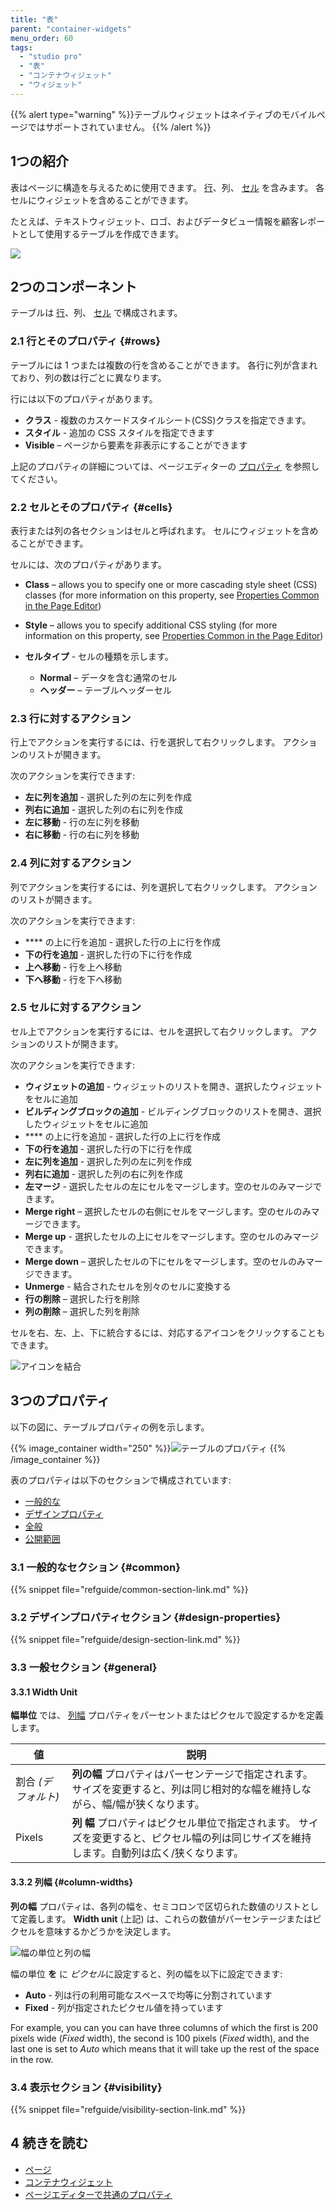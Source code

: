 ```yaml
---
title: "表"
parent: "container-widgets"
menu_order: 60
tags:
  - "studio pro"
  - "表"
  - "コンテナウィジェット"
  - "ウィジェット"
---
```


{{% alert type="warning" %}}テーブルウィジェットはネイティブのモバイルページではサポートされていません。
{{% /alert %}}

## 1つの紹介

表はページに構造を与えるために使用できます。 [行](table#rows)、列、 [セル](table#cells) を含みます。 各セルにウィジェットを含めることができます。

たとえば、テキストウィジェット、ロゴ、およびデータビュー情報を顧客レポートとして使用するテーブルを作成できます。

![](attachments/container-widgets/table.png)

## 2つのコンポーネント

テーブルは [行](#rows)、列、 [セル](#cells) で構成されます。

### 2.1 行とそのプロパティ {#rows}

テーブルには 1 つまたは複数の行を含めることができます。 各行に列が含まれており、列の数は行ごとに異なります。

行には以下のプロパティがあります。

* **クラス** - 複数のカスケードスタイルシート(CSS)クラスを指定できます。
* **スタイル** - 追加の CSS スタイルを指定できます
* **Visible** – ページから要素を非表示にすることができます

上記のプロパティの詳細については、ページエディターの [プロパティ](common-widget-properties) を参照してください。

### 2.2 セルとそのプロパティ {#cells}

表行または列の各セクションはセルと呼ばれます。 セルにウィジェットを含めることができます。

セルには、次のプロパティがあります。

* **Class** – allows you to specify one or more cascading style sheet (CSS) classes (for more information on this property, see [Properties Common in the Page Editor](common-widget-properties))

* **Style** – allows you to specify additional CSS styling (for more information on this property, see [Properties Common in the Page Editor](common-widget-properties))

* **セルタイプ** - セルの種類を示します。

  * **Normal** – データを含む通常のセル
  * **ヘッダー** – テーブルヘッダーセル

### 2.3 行に対するアクション

行上でアクションを実行するには、行を選択して右クリックします。 アクションのリストが開きます。

次のアクションを実行できます:

* **左に列を追加** - 選択した列の左に列を作成
* **列右に追加** - 選択した列の右に列を作成
* **左に移動** - 行の左に列を移動
* **右に移動** - 行の右に列を移動

### 2.4 列に対するアクション

列でアクションを実行するには、列を選択して右クリックします。 アクションのリストが開きます。

次のアクションを実行できます:

* **** の上に行を追加 - 選択した行の上に行を作成
* **下の行を追加** - 選択した行の下に行を作成
* **上へ移動** - 行を上へ移動
* **下へ移動** - 行を下へ移動

### 2.5 セルに対するアクション

セル上でアクションを実行するには、セルを選択して右クリックします。 アクションのリストが開きます。

次のアクションを実行できます:

* **ウィジェットの追加** - ウィジェットのリストを開き、選択したウィジェットをセルに追加
* **ビルディングブロックの追加** - ビルディングブロックのリストを開き、選択したウィジェットをセルに追加
* **** の上に行を追加 - 選択した行の上に行を作成
* **下の行を追加** - 選択した行の下に行を作成
* **左に列を追加** - 選択した列の左に列を作成
* **列右に追加** - 選択した列の右に列を作成
* **左マージ** - 選択したセルの左にセルをマージします。空のセルのみマージできます。
* **Merge right** – 選択したセルの右側にセルをマージします。空のセルのみマージできます。
* **Merge up** - 選択したセルの上にセルをマージします。空のセルのみマージできます。
* **Merge down** – 選択したセルの下にセルをマージします。空のセルのみマージできます。
* **Unmerge** - 結合されたセルを別々のセルに変換する
* **行の削除** – 選択した行を削除
* **列の削除** – 選択した列を削除

セルを右、左、上、下に統合するには、対応するアイコンをクリックすることもできます。

![アイコンを結合](attachments/container-widgets/merge-icons.png)

## 3つのプロパティ

以下の図に、テーブルプロパティの例を示します。

{{% image_container width="250" %}}![テーブルのプロパティ](attachments/container-widgets/table-properties.png)
{{% /image_container %}}

表のプロパティは以下のセクションで構成されています:

* [一般的な](#common)
* [デザインプロパティ](#design-properties)
* [全般](#general)
* [公開範囲](#visibility)

### 3.1 一般的なセクション {#common}

{{% snippet file="refguide/common-section-link.md" %}}

### 3.2 デザインプロパティセクション {#design-properties}

{{% snippet file="refguide/design-section-link.md" %}}

### 3.3 一般セクション {#general}

#### 3.3.1 Width Unit

**幅単位** では、 [列幅](#column-widths) プロパティをパーセントまたはピクセルで設定するかを定義します。

| 値             | 説明                                                                        |
| ------------- | ------------------------------------------------------------------------- |
| 割合  *(デフォルト)* | **列の幅** プロパティはパーセンテージで指定されます。 サイズを変更すると、列は同じ相対的な幅を維持しながら、幅/幅が狭くなります。      |
| Pixels        | **列 幅** プロパティはピクセル単位で指定されます。 サイズを変更すると、ピクセル幅の列は同じサイズを維持します。自動列は広く/狭くなります。 |

#### 3.3.2 列幅 {#column-widths}

**列の幅** プロパティは、各列の幅を、セミコロンで区切られた数値のリストとして定義します。 **Width unit** (上記) は、これらの数値がパーセンテージまたはピクセルを意味するかどうかを決定します。

![幅の単位と列の幅](attachments/container-widgets/width-unit-and-column-widths.png)

幅の単位 **を** に *ピクセル*に設定すると、列の幅を以下に設定できます:

* **Auto** - 列は行の利用可能なスペースで均等に分割されています
* **Fixed** - 列が指定されたピクセル値を持っています

For example, you can you can have three columns of which the first is 200 pixels wide (*Fixed* width), the second is 100 pixels (*Fixed* width), and the last one is set to *Auto* which means that it will take up the rest of the space in the row.

### 3.4 表示セクション {#visibility}

{{% snippet file="refguide/visibility-section-link.md" %}}

## 4 続きを読む

* [ページ](page)
* [コンテナウィジェット](container-widgets)
* [ページエディターで共通のプロパティ](common-widget-properties)


